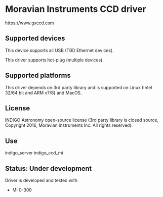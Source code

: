 # Moravian Instruments CCD driver

https://www.gxccd.com

## Supported devices

This device supports all USB (TBD Ethernet devices).

This driver supports hot-plug (multiple devices).

## Supported platforms

This driver depends on 3rd party library and is supported on Linux (Intel 32/64 bit and ARM v7/8) and MacOS.

## License

INDIGO Astronomy open-source license (3rd party library is closed source, Copyright 2016, Moravian Instruments Inc. All rights reserved).

## Use

indigo_server indigo_ccd_mi

## Status: Under development

Driver is developed and tested with:
* MI 0-300
